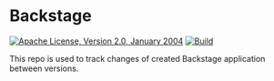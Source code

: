# Backstage

[![Apache License, Version 2.0, January 2004](https://img.shields.io/github/license/kokuwaio/backstage-create-app.svg?label=License)](http://www.apache.org/licenses/)
[![Build](https://img.shields.io/github/workflow/status/kokuwaio/backstage-create-app/Build)](https://github.com/kokuwaio/backstage-create-app/actions/workflows/build.yaml)

This repo is used to track changes of created Backstage application between versions.
